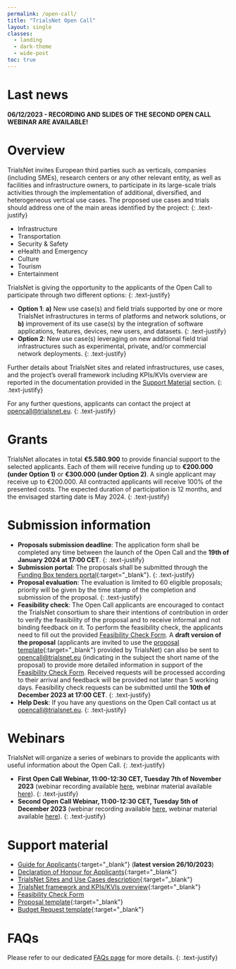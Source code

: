 ```yaml
---
permalink: /open-call/
title: "TrialsNet Open Call"
layout: single
classes:
  - landing
  - dark-theme
  - wide-post
toc: true
---
```


# Last news
**06/12/2023 - RECORDING AND SLIDES OF THE SECOND OPEN CALL WEBINAR ARE AVAILABLE!**

# Overview
TrialsNet invites European third parties such as verticals, companies (including SMEs), research centers or any other relevant entity, as well as facilities and infrastructure owners, to participate in its large-scale trials activities through the implementation of additional, diversified, and heterogeneous vertical use cases. The proposed use cases and trials should address one of the main areas identified by the project:
{: .text-justify}
- Infrastructure
- Transportation
- Security & Safety
- eHealth and Emergency
- Culture
- Tourism
- Entertainment

TrialsNet is giving the opportunity to the applicants of the Open Call to participate through two different options:
{: .text-justify}
- **Option 1**: **a)** New use case(s) and field trials supported by one or more TrialsNet infrastructures in terms of platforms and network solutions, or **b)** improvement of its use case(s) by the integration of software applications, features, devices, new users, and datasets.
{: .text-justify}  
- **Option 2**: New use case(s) leveraging on new additional field trial infrastructures such as experimental, private, and/or commercial network deployments.
{: .text-justify} 

Further details about TrialsNet sites and related infrastructures, use cases, and the project’s overall framework including KPIs/KVIs overview are reported in the documentation provided in the [Support Material](#support-material) section. 
{: .text-justify}

For any further questions, applicants can contact the project at [opencall@trialsnet.eu](mailto:opencall@trialsnet.eu).
{: .text-justify} 

# Grants
TrialsNet allocates in total **€5.580.900** to provide financial support to the selected applicants. Each of them will receive funding up to **€200.000 (under Option 1)** or **€300.000 (under Option 2)**. A single applicant may receive up to €200.000. All contracted applicants will receive 100% of the presented costs. The expected duration of participation is 12 months, and the envisaged starting date is May 2024. 
{: .text-justify}

# Submission information 
- **Proposals submission deadline**: The application form shall be completed any time between the launch of the Open Call and the **19th of January 2024 at 17:00 CET**. 
{: .text-justify} 
- **Submission portal**: The proposals shall be submitted through the [Funding Box tenders portal](https://trialsnet.fundingbox.com/){:target="_blank"}. 
{: .text-justify} 
- **Proposal evaluation**: The evaluation is limited to 60 eligible proposals; priority will be given by the time stamp of the completion and submission of the proposal. 
{: .text-justify} 
- **Feasibility check**: The Open Call applicants are encouraged to contact the TrialsNet consortium to share their intentions of contribution in order to verify the feasibility of the proposal and to receive informal and not binding feedback on it. To perform the feasibility check, the applicants need to fill out the provided [Feasibility Check Form](https://forms.office.com/Pages/ResponsePage.aspx?id=6N9rm859HEmcImIU4jR481dA1Ah3JrZAhtDZwTYq661UNEdUTjNMMlpLWDU4RUpGNExaUzk3WDJCWC4u). A **draft version of the proposal** (applicants are invited to use the [proposal template](/assets/docx/TrialsNet_Open_Call_Proposal_Template.docx){:target="_blank"} provided by TrialsNet) can also be sent to [opencall@trialsnet.eu](mailto:opencall@trialsnet.eu) (indicating in the subject the short name of the proposal) to provide more detailed information in support of the [Feasibility Check Form](https://forms.office.com/Pages/ResponsePage.aspx?id=6N9rm859HEmcImIU4jR481dA1Ah3JrZAhtDZwTYq661UNEdUTjNMMlpLWDU4RUpGNExaUzk3WDJCWC4u). Received requests will be processed according to their arrival and feedback will be provided not later than 5 working days.
Feasibility check requests can be submitted until the **10th of December 2023 at 17:00 CET**.
 {: .text-justify} 
- **Help Desk**: If you have any questions on the Open Call contact us at [opencall@trialsnet.eu](mailto:opencall@trialsnet.eu). 
{: .text-justify} 

# Webinars
TrialsNet will organize a series of webinars to provide the applicants with useful information about the Open Call.
{: .text-justify}
- **First Open Call Webinar, 11:00-12:30 CET, Tuesday 7th of November 2023** (webinar recording available [here](https://www.youtube.com/watch?v=z6t0SZdueF8), webinar material available [here](https://drive.google.com/drive/folders/1TUfzECX9U6Due_3Llq0mcsTDhxYij_4b?usp=sharing)).
{: .text-justify}
- **Second Open Call Webinar, 11:00-12:30 CET, Tuesday 5th of December 2023** (webinar recording available [here](https://www.youtube.com/watch?v=bZCsWRjWVGI), webinar material available [here](https://drive.google.com/drive/folders/1ewpzistx8p4PVGpPPnZkFP2BjlBRVVez?usp=sharing)).
{: .text-justify}

# Support material
- [Guide for Applicants](/assets/pdf/TrialsNet_Open_Call_Guide_for_Applicants.pdf){:target="_blank"} (**latest version 26/10/2023**)
- [Declaration of Honour for Applicants](/assets/pdf/TrialsNet_Declaration_of_Honour_for_Applicants.pdf){:target="_blank"} 
- [TrialsNet Sites and Use Cases description](/assets/pdf/TrialsNet_Open_Call_Sites_and_Use_Cases_description.pdf){:target="_blank"} 
- [TrialsNet framework and KPIs/KVIs overview](/assets/pdf/TrialsNet_Open_Call_TrialsNet_framework_and_KPIs-KVIs_overview.pdf){:target="_blank"} 
- [Feasibility Check Form](https://forms.office.com/Pages/ResponsePage.aspx?id=6N9rm859HEmcImIU4jR481dA1Ah3JrZAhtDZwTYq661UNEdUTjNMMlpLWDU4RUpGNExaUzk3WDJCWC4u)
- [Proposal template](/assets/docx/TrialsNet_Open_Call_Proposal_Template.docx){:target="_blank"}
- [Budget Request template](/assets/docx/TrialsNet_Open_Call_Budget_Template.docx){:target="_blank"}

# FAQs
Please refer to our dedicated [FAQs page](/open-call-faq/) for more details.
{: .text-justify}
